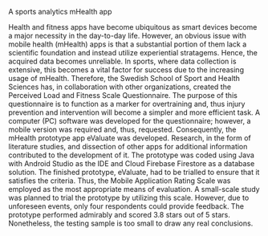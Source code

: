 A sports analytics mHealth app

Health and fitness apps have become ubiquitous as smart devices become a major necessity in the day-to-day life. However, an obvious issue with mobile health (mHealth) apps is that a substantial portion of them lack a scientific foundation and instead utilize experiential stratagems. Hence, the acquired data becomes unreliable. In sports, where data collection is extensive, this becomes a vital factor for success due to the increasing usage of mHealth. Therefore, the Swedish School of Sport and Health Sciences has, in collaboration with other organizations, created the Perceived Load and Fitness Scale Questionnaire. The purpose of this questionnaire is to function as a marker for overtraining and, thus injury prevention and intervention will become a simpler and more efficient task. A computer (PC) software was developed for the questionnaire; however, a mobile version was required and, thus, requested. Consequently, the mHealth prototype app eValuate was developed. Research, in the form of literature studies, and dissection of other apps for additional information contributed to the development of it. The prototype was coded using Java with Android Studio as the IDE and Cloud Firebase Firestore as a database solution. The finished prototype, eValuate, had to be trialled to ensure that it satisfies the criteria. Thus, the Mobile Application Rating Scale was employed as the most appropriate means of evaluation. A small-scale study was planned to trial the prototype by utilizing this scale. However, due to unforeseen events, only four respondents could provide feedback. The prototype performed admirably and scored 3.8 stars out of 5 stars. Nonetheless, the testing sample is too small to draw any real conclusions. 
